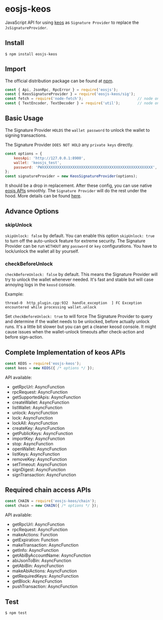 # eosjs-keos

JavaScript API for using [keos](https://developers.eos.io/manuals/eos/v2.0/keosd/index) as `Signature Provider` to replace the `JsSignatureProvider`.

## Install

```console
$ npm install eosjs-keos
```

## Import

The official distribution package can be found at [npm](https://www.npmjs.com/package/eosjs-keos).

```js
const { Api, JsonRpc, RpcError } = require('eosjs');
const { KeosSignatureProvider } = require('eosjs-keos/sig');
const fetch = require('node-fetch');                         // node only; not needed in browsers
const { TextEncoder, TextDecoder } = require('util');        // node only; native TextEncoder/Decoder
```

## Basic Usage

The Signature Provider `HOLDS` the `wallet password` to unlock the wallet to signing transactions.

The Signature Provider `DOES NOT HOLD` any `private keys` directly.

```js
const options = {
    keosApi: 'http://127.0.0.1:8900',
    wallet: 'keosjs_test',
    password: 'PWXXXXXXXXXXXXXXXXXXXXXXXXXXXXXXXXXXXXXXXXXXXXXXXXXXX',
};
const signatureProvider = new KeosSignatureProvider(options);
```

It should be a drop in replacement. After these config, you can use native [eosjs APIs](https://eosio.github.io/eosjs) smoothly. The `Signature Provider` will do the rest under the hood. More details can be found [here](https://github.com/EOSIO/eosjs).

## Advance Options

### skipUnlock

`skipUnlock: false` by default. You can enable this option `skipUnlock: true` to turn off the auto-unlock feature for extreme security. The Signature Provider can be run `WITHOUT` any `password` or `key` configurations. You have to lock/unlock the wallet all by yourself.

### checkBeforeUnlock

`checkBeforeUnlock: false` by default. This means the Signature Provider will try to unlock the wallet whenever needed. It's fast and stable but will case annoying logs in the `keosd` console.

Example:

```console
thread-0  http_plugin.cpp:932  handle_exception  ] FC Exception encountered while processing wallet.unlock
```

Set `checkBeforeUnlock: true` to will force The Signature Provider to query and determine if the wallet needs to be unlocked, before actually unlock runs. It's a little bit slower but you can get a cleaner keosd console. It might cause issues when the wallet-unlock timeouts after check-action and before sign-action.

## Complete Implementation of keos APIs

```js
const KEOS = require('eosjs-keos');
const keos = new KEOS({ /* options */ });
```

API available:

* getRpcUrl: AsyncFunction
* rpcRequest: AsyncFunction
* getSupportedApis: AsyncFunction
* createWallet: AsyncFunction
* listWallet: AsyncFunction
* unlock: AsyncFunction
* lock: AsyncFunction
* lockAll: AsyncFunction
* createKey: AsyncFunction
* getPublicKeys: AsyncFunction
* importKey: AsyncFunction
* stop: AsyncFunction
* openWallet: AsyncFunction
* listKeys: AsyncFunction
* removeKey: AsyncFunction
* setTimeout: AsyncFunction
* signDigest: AsyncFunction
* signTransaction: AsyncFunction

## Required chain access APIs

```js
const CHAIN = require('eosjs-keos/chain');
const chain = new CHAIN({ /* options */ });
```

API available:

* getRpcUrl: AsyncFunction
* rpcRequest: AsyncFunction
* makeActions: Function
* getExpiration: Function
* makeTransaction: AsyncFunction
* getInfo: AsyncFunction
* getAbiByAccountName: AsyncFunction
* abiJsonToBin: AsyncFunction
* getAbiBin: AsyncFunction
* makeAbiActions: AsyncFunction
* getRequiredKeys: AsyncFunction
* getBlock: AsyncFunction
* pushTransaction: AsyncFunction

## Test

```console
$ npm test
```
